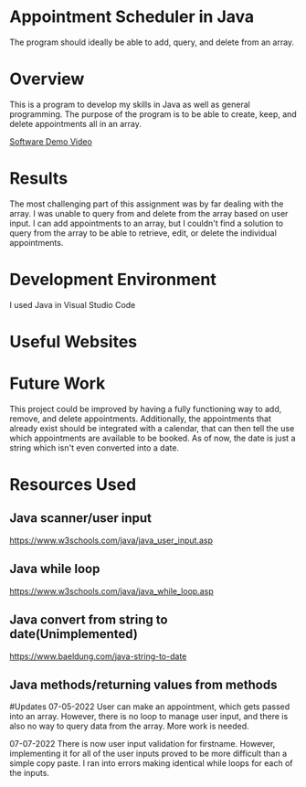 # Appointment Scheduler in Java

The program should ideally be able to add, query, and delete from an array. 


# Overview



This is a program to develop my skills in Java as well as general programming. The purpose of the program is to be able to create, keep, and delete appointments all in an array. 


[Software Demo Video](https://www.loom.com/share/6ac8305c2c9b44a49f9c3bc79f2af549)

# Results



The most challenging part of this assignment was by far dealing with the array. I was unable to query from and delete from the array based on user input. I can add appointments to an array, but I couldn't find a solution to query from the array to be able to retrieve, edit, or delete the individual appointments. 

# Development Environment

I used Java in Visual Studio Code


# Useful Websites


# Future Work

This project could be improved by having a fully functioning way to add, remove, and delete appointments. Additionally, the appointments that already exist should be integrated with a calendar, that can then tell the use which appointments are available to be booked. As of now, the date is just a string which isn't even converted into a date. 

# Resources Used

## Java scanner/user input
https://www.w3schools.com/java/java_user_input.asp

## Java while loop
https://www.w3schools.com/java/java_while_loop.asp


## Java convert from string to date(Unimplemented)
https://www.baeldung.com/java-string-to-date

## Java methods/returning values from methods



#Updates
07-05-2022
User can make an appointment, which gets passed into an array. However, there is no loop to manage user input, and there is also no way to query data from the array. More work is needed. 

07-07-2022
There is now user input validation for firstname. However, implementing it for all of the user inputs proved to be more difficult than a simple copy paste. I ran into errors making identical while loops for each of the inputs. 

